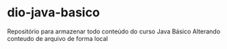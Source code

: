 # dio-java-basico
Repositório para armazenar todo conteúdo do curso Java Básico
Alterando conteudo de arquivo de forma local
